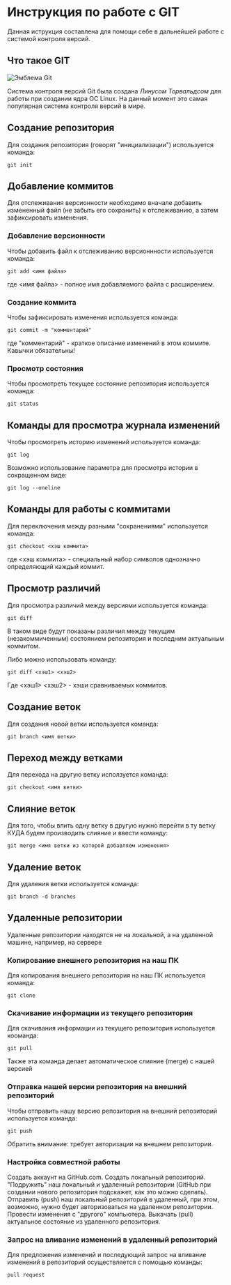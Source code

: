 # **Инструкция по работе с GIT**

Данная иструкция составлена для помощи себе в дальнейшей работе с системой контроля версий.

## Что такое GIT

![Эмблема Git](git.JPG)

Система контроля версий Git была создана *Линусом Торвальдсом* для работы при создании ядра ОС Linux. На данный момент это самая популярная система контроля версий в мире.

## Создание репозитория

Для создания репозитория (говорят "инициализации") используется команда:

    git init

## Добавление коммитов

Для отслеживания версионности необходимо вначале добавить измененный файл (не забыть его сохранить) к отслеживанию, а затем зафиксировать изменения.

### Добавление версионности

Чтобы добавить файл к отслеживанию версионнности используется команда:

    git add <имя файла>

где <имя файла> - полное имя добавляемого файла с расширением.

### Создание коммита

Чтобы зафиксировать изменения используется команда:

    git commit -m "комментарий"

где "комментарий" - краткое описание изменений в этом коммите. Кавычки обязательны!

### Просмотр состояния

Чтобы просмотреть текущее состояние репозитория используется команда:

    git status

## Команды для просмотра журнала изменений

Чтобы просмотреть историю изменений используется команда:

    git log

Возможно использование параметра для просмотра истории в сокращенном виде:

    git log --oneline

## Команды для работы с коммитами

Для переключения между разными "сохранениями" используется команда:

    git checkout <хэш коммита>

где <хэш коммита> - специальный набор символов однозначно определяющий каждый коммит.

## Просмотр различий

Для просмотра различий между версиями используется команда:

    git diff

В таком виде будут показаны различия между текущим (незакоммиченным) состоянием репозитория и последним актуальным коммитом.

Либо можно использовать команду:

    git diff <хэш1> <хэш2>

Где <хэш1> <хэш2> - хэши сравниваемых коммитов.

## Создание веток

Для создания новой ветки используется команда:

    git branch <имя ветки>

## Переход между ветками

Для перехода на другую ветку исползуется команда:

    git checkout <имя ветки>

## Слияние веток

Для того, чтобы влить одну ветку в другую нужно перейти в ту ветку КУДА будем производить слияние и ввести команду:

    git merge <имя ветки из которой добавляем изменения>

## Удаление веток

Для удаления ветки используется команда:
    
    git branch -d branches

## Удаленные репозитории

Удаленные репозитории находятся не на локальной, а на удаленной машине, например, на сервере

### Копирование внешнего репозитория на наш ПК

Для копирования внешнего репозитория на наш ПК используется команда:
    
    git clone

### Скачивание информации из текущего репозитория

Для скачивания информации из текущего репозитория используется кооманда:

    git pull

Также эта команда делает автоматическое слияние (merge) с нашей версией

### Отправка нашей версии репозитория на внешний репозиторий

Чтобы отправить нашу версию репозитория на внешний репозиторий используется команда:

    git push

Обратить внимание: требует авторизации на внешнем репозитории.

### Настройка совместной работы

Создать аккаунт на GitHub.com. Создать локальный репозиторий. "Подружить" наш локальный и удаленный репозитории (GitHub при создании нового репозитория подскажет, как это можно сделать). Отправить (push) наш локальный репозиторий в удаленный, при этом, возможно, нужно будет авторизоваться на удаленном репозитории. Провести изменения с "другого" компьютера. Выкачать (pull) актуальное состояние из удаленного репозитория.

### Запрос на вливание изменений в удаленный репозиторий

Для предложения изменений и последующий запрос на вливание изменений в репозиторий осуществляется с помощью команды:

    pull request
